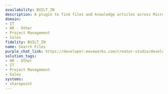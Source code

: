 ```yaml
---
availability: BUILT_IN
description: A plugin to find files and knowledge articles across Microsoft SharePoint.
domain:
- IT
- HR - Other
- Project Management
- Sales
fidelity: BUILT_IN
name: Search Files
purple_chat_link: https://developer.moveworks.com/creator-studio/developer-tools/purple-chat/?conversation=%7B%22startTimestamp%22%3A%2211%3A43+AM%22%2C%22messages%22%3A%5B%7B%22parts%22%3A%5B%7B%22richText%22%3A%22%3Cp%3Ewhere+can+I+find+our+latest+company+logo+files%3F%3C%2Fp%3E%22%7D%5D%2C%22role%22%3A%22user%22%7D%2C%7B%22parts%22%3A%5B%7B%22richText%22%3A%22%3Cp%3EI+found+a+folder+named+%27%3Cstrong%3EBrand+Assets+2025%3C%2Fstrong%3E%27+containing+the+latest+logo+files.+Here+they+are%3A%3C%2Fp%3E%22%7D%2C%7B%22apiBlock%22%3A%7B%22code%22%3A%22%7B%5Cn%5C%22file%5C%22%3A+%7B%5C%22name%5C%22%3A+%5C%22Logo_primary.svg%5C%22%2C+%5C%22url%5C%22%3A+%5C%22...%5C%22%7D%5Cn%7D%22%2C%22caption%22%3A%22Logo_primary.svg%22%2C%22connectorName%22%3A%22sharepoint%22%7D%7D%2C%7B%22apiBlock%22%3A%7B%22code%22%3A%22%7B%5Cn%5C%22file%5C%22%3A+%7B%5C%22name%5C%22%3A+%5C%22Logo_white.png%5C%22%2C+%5C%22url%5C%22%3A+%5C%22...%5C%22%7D%5Cn%7D%22%2C%22caption%22%3A%22Logo_white.png%22%2C%22connectorName%22%3A%22sharepoint%22%7D%7D%2C%7B%22apiBlock%22%3A%7B%22code%22%3A%22%7B%5Cn%5C%22file%5C%22%3A+%7B%5C%22name%5C%22%3A+%5C%22Logo_black.eps%5C%22%2C+%5C%22url%5C%22%3A+%5C%22...%5C%22%7D%5Cn%7D%22%2C%22caption%22%3A%22Logo_black.eps%22%2C%22connectorName%22%3A%22sharepoint%22%7D%7D%5D%2C%22role%22%3A%22assistant%22%7D%5D%7D
solution_tags:
- HR - Other
- IT
- Project Management
- Sales
systems:
- sharepoint
---
```

